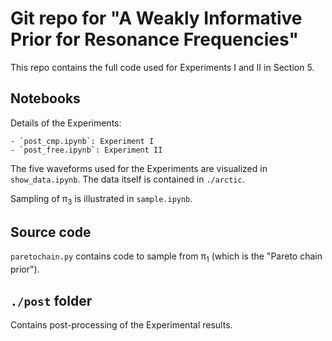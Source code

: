 # Git repo for "A Weakly Informative Prior for Resonance Frequencies"

This repo contains the full code used for Experiments I and II in Section 5.

## Notebooks

Details of the Experiments:

    - `post_cmp.ipynb`: Experiment I
    - `post_free.ipynb`: Experiment II

The five waveforms used for the Experiments are visualized in
`show_data.ipynb`. The data itself is contained in `./arctic`.

Sampling of &pi;<sub>3</sub> is illustrated in `sample.ipynb`.

## Source code

`paretochain.py` contains code to sample from &pi;<sub>1</sub> (which is the
"Pareto chain prior").

## `./post` folder

Contains post-processing of the Experimental results.

